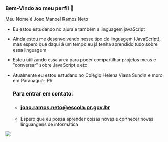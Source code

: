 ### Bem-Vindo ao meu perfil 👋

Meu Nome é Joao Manoel Ramos Neto

- Eu estou estudando no alura e também a linguagem javaScript
- Ainda estou me desenvolvendo nesse tipo de linguagem (JavaScript), mas espero que daqui á um tempo eu já tenha aprendido tudo sobre essa linguagem
- Estou utilizando essa área para poder compartilhar projetos meus e "conversar" sobre JavaScript e etc
- Atualmente eu estou estudano no Colégio Helena Viana Sundin e moro em Paranaguá- PR

  ### Para entrar em contato:
  - ### joao.ramos.neto@escola.pr.gov.br
  - Espero que eu possa aprender coisas novas e conhecer novas linguangens de informática

![](https://media.tenor.com/XmOhJpwSP94AAAAC/yeferson-soteldo-santos-fc.gif)
